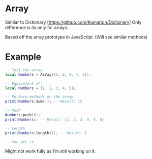 # Array
Similar to Dictionary [https://github.com/Kumarion/Dictionary]
Only difference is its only for arrays.

Based off the array prototype in JavaScript. (Will see similar methods)

# Example
```lua
-- Init the array
local Numbers = Array({1, 2, 3, 4, 5});

-- Equivalent of:
local Numbers = {1, 2, 3, 4, 5};

-- Perform methods on the array
print(Numbers:sum()); -- Result: 15

-- Push
Numbers:push(6);
print(Numbers); -- Result: {1, 2, 3, 4, 5, 6}

-- Length
print(Numbers:length()); -- Result: 6

-- You get it..
```

Might not work fully as I'm still working on it.